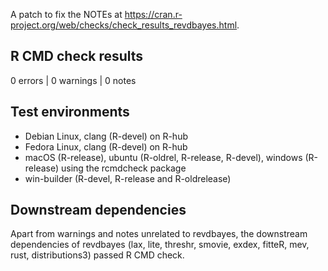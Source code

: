 A patch to fix the NOTEs at https://cran.r-project.org/web/checks/check_results_revdbayes.html.

## R CMD check results

0 errors | 0 warnings | 0 notes

## Test environments

- Debian Linux, clang (R-devel) on R-hub
- Fedora Linux, clang (R-devel) on R-hub
- macOS (R-release), ubuntu (R-oldrel, R-release, R-devel), windows (R-release) using the rcmdcheck package
- win-builder (R-devel, R-release and R-oldrelease)

## Downstream dependencies

Apart from warnings and notes unrelated to revdbayes, the downstream dependencies of revdbayes (lax, lite, threshr, smovie, exdex, fitteR, mev, rust, distributions3) passed R CMD check.

